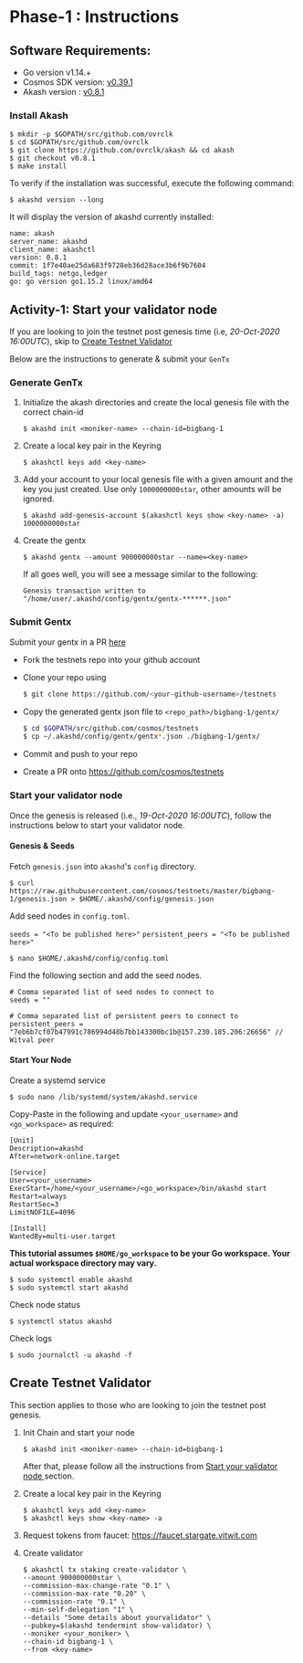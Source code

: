 # Phase-1 : Instructions

## Software Requirements:
- Go version v1.14.+
- Cosmos SDK version: [v0.39.1](https://github.com/cosmos/cosmos-sdk/releases/tag/v0.39.1)
- Akash version : [v0.8.1](https://github.com/ovrclk/akash/releases/tag/v0.8.1)


### Install Akash
```
$ mkdir -p $GOPATH/src/github.com/ovrclk
$ cd $GOPATH/src/github.com/ovrclk
$ git clone https://github.com/ovrclk/akash && cd akash
$ git checkout v0.8.1
$ make install
```

To verify if the installation was successful, execute the following command:
```
$ akashd version --long
```
It will display the version of akashd currently installed:
```
name: akash
server_name: akashd
client_name: akashctl
version: 0.8.1
commit: 1f7e40ae25da683f9728eb36d28ace3b6f9b7604
build_tags: netgo,ledger
go: go version go1.15.2 linux/amd64
```

## Activity-1: Start your validator node
If you are looking to join the testnet post genesis time (i.e, _20-Oct-2020 16:00UTC_), skip to [Create Testnet Validator](#create-testnet-validator)

Below are the instructions to generate & submit your `GenTx`
### Generate GenTx
1. Initialize the akash directories and create the local genesis file with the correct
   chain-id

   ```shell
   $ akashd init <moniker-name> --chain-id=bigbang-1
   ```

2. Create a local key pair in the Keyring

   ```shell
   $ akashctl keys add <key-name>
   ```

3. Add your account to your local genesis file with a given amount and the key you
   just created. Use only `1000000000star`, other amounts will be ignored.

   ```shell
   $ akashd add-genesis-account $(akashctl keys show <key-name> -a) 1000000000star
   ```

4. Create the gentx

   ```shell
   $ akashd gentx --amount 900000000star --name=<key-name>
   ```

   If all goes well, you will see a message similar to the following:
    ```shell
    Genesis transaction written to "/home/user/.akashd/config/gentx/gentx-******.json"
    ```

### Submit Gentx
Submit your gentx in a PR [here](https://github.com/cosmos/testnets)

- Fork the testnets repo into your github account 

- Clone your repo using

    ```sh
    $ git clone https://github.com/<your-github-username>/testnets
    ```

- Copy the generated gentx json file to `<repo_path>/bigbang-1/gentx/`

    ```sh
    $ cd $GOPATH/src/github.com/cosmos/testnets
    $ cp ~/.akashd/config/gentx/gentx*.json ./bigbang-1/gentx/
    ```

- Commit and push to your repo
- Create a PR onto https://github.com/cosmos/testnets


### Start your validator node
Once the genesis is released (i.e., _19-Oct-2020 16:00UTC_), follow the instructions below to start your validator node.

#### Genesis & Seeds
Fetch `genesis.json` into `akashd`'s `config` directory.
```
$ curl https://raw.githubusercontent.com/cosmos/testnets/master/bigbang-1/genesis.json > $HOME/.akashd/config/genesis.json
```

Add seed nodes in `config.toml`.

  ```seeds = "<To be published here>"```
  ```persistent_peers = "<To be published here>"```
```
$ nano $HOME/.akashd/config/config.toml
```
Find the following section and add the seed nodes.
```
# Comma separated list of seed nodes to connect to
seeds = ""
```
```
# Comma separated list of persistent peers to connect to
persistent_peers = "7eb6b7cf07b47991c786994d48b7bb143300bc1b@157.230.185.206:26656" // Witval peer
```

#### Start Your Node

Create a systemd service

```shell
$ sudo nano /lib/systemd/system/akashd.service
```

Copy-Paste in the following and update `<your_username>` and `<go_workspace>` as required:

```
[Unit]
Description=akashd
After=network-online.target

[Service]
User=<your_username>
ExecStart=/home/<your_username>/<go_workspace>/bin/akashd start
Restart=always
RestartSec=3
LimitNOFILE=4096

[Install]
WantedBy=multi-user.target
```

**This tutorial assumes `$HOME/go_workspace` to be your Go workspace. Your actual workspace directory may vary.**

```
$ sudo systemctl enable akashd
$ sudo systemctl start akashd
```
Check node status
```
$ systemctl status akashd 
```
Check logs
```
$ sudo journalctl -u akashd -f
```

## Create Testnet Validator
This section applies to those who are looking to join the testnet post genesis.

1. Init Chain and start your node
   ```shell
   $ akashd init <moniker-name> --chain-id=bigbang-1
   ```

   After that, please follow all the instructions from [Start your validator node ](#start-your-validator-node) section.


2. Create a local key pair in the Keyring

   ```shell
   $ akashctl keys add <key-name>
   $ akashctl keys show <key-name> -a
   ```

3. Request tokens from faucet: https://faucet.stargate.vitwit.com

4. Create validator

   ```shell
   $ akashctl tx staking create-validator \
   --amount 900000000star \
   --commission-max-change-rate "0.1" \
   --commission-max-rate "0.20" \
   --commission-rate "0.1" \
   --min-self-delegation "1" \
   --details "Some details about yourvalidator" \
   --pubkey=$(akashd tendermint show-validator) \
   --moniker <your_moniker> \
   --chain-id bigbang-1 \
   --from <key-name> 
   ```
